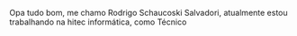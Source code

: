 Opa tudo bom, me chamo Rodrigo Schaucoski Salvadori, atualmente estou trabalhando na hitec informática, como Técnico
